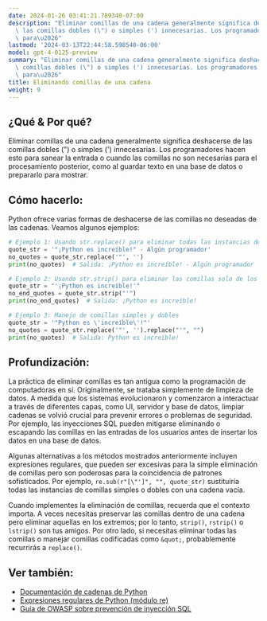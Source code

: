 ```yaml
---
date: 2024-01-26 03:41:21.789340-07:00
description: "Eliminar comillas de una cadena generalmente significa deshacerse de\
  \ las comillas dobles (\") o simples (') innecesarias. Los programadores hacen esto\
  \ para\u2026"
lastmod: '2024-03-13T22:44:58.598540-06:00'
model: gpt-4-0125-preview
summary: "Eliminar comillas de una cadena generalmente significa deshacerse de las\
  \ comillas dobles (\") o simples (') innecesarias. Los programadores hacen esto\
  \ para\u2026"
title: Eliminando comillas de una cadena
weight: 9
---
```


## ¿Qué & Por qué?
Eliminar comillas de una cadena generalmente significa deshacerse de las comillas dobles (") o simples (') innecesarias. Los programadores hacen esto para sanear la entrada o cuando las comillas no son necesarias para el procesamiento posterior, como al guardar texto en una base de datos o prepararlo para mostrar.

## Cómo hacerlo:
Python ofrece varias formas de deshacerse de las comillas no deseadas de las cadenas. Veamos algunos ejemplos:

```Python
# Ejemplo 1: Usando str.replace() para eliminar todas las instancias de una comilla
quote_str = '"¡Python es increíble!" - Algún programador'
no_quotes = quote_str.replace('"', '')
print(no_quotes)  # Salida: ¡Python es increíble! - Algún programador

# Ejemplo 2: Usando str.strip() para eliminar las comillas solo de los extremos
quote_str = "'¡Python es increíble!'"
no_end_quotes = quote_str.strip("'")
print(no_end_quotes)  # Salida: ¡Python es increíble!

# Ejemplo 3: Manejo de comillas simples y dobles
quote_str = '"Python es \'increíble\'!"'
no_quotes = quote_str.replace('"', '').replace("'", "")
print(no_quotes)  # Salida: Python es increíble!
```

## Profundización:
La práctica de eliminar comillas es tan antigua como la programación de computadoras en sí. Originalmente, se trataba simplemente de limpieza de datos. A medida que los sistemas evolucionaron y comenzaron a interactuar a través de diferentes capas, como UI, servidor y base de datos, limpiar cadenas se volvió crucial para prevenir errores o problemas de seguridad. Por ejemplo, las inyecciones SQL pueden mitigarse eliminando o escapando las comillas en las entradas de los usuarios antes de insertar los datos en una base de datos.

Algunas alternativas a los métodos mostrados anteriormente incluyen expresiones regulares, que pueden ser excesivas para la simple eliminación de comillas pero son poderosas para la coincidencia de patrones sofisticados. Por ejemplo, `re.sub(r"[\"']", "", quote_str)` sustituiría todas las instancias de comillas simples o dobles con una cadena vacía.

Cuando implementes la eliminación de comillas, recuerda que el contexto importa. A veces necesitas preservar las comillas dentro de una cadena pero eliminar aquellas en los extremos; por lo tanto, `strip()`, `rstrip()` o `lstrip()` son tus amigos. Por otro lado, si necesitas eliminar todas las comillas o manejar comillas codificadas como `&quot;`, probablemente recurrirás a `replace()`.

## Ver también:
- [Documentación de cadenas de Python](https://docs.python.org/3/library/string.html)
- [Expresiones regulares de Python (módulo re)](https://docs.python.org/3/library/re.html)
- [Guía de OWASP sobre prevención de inyección SQL](https://owasp.org/www-community/attacks/SQL_Injection)
